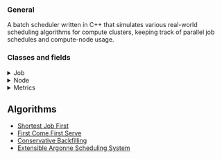 ### General
A batch scheduler written in C++ that simulates various real-world scheduling algorithms for compute clusters, keeping track of parallel job schedules and compute-node usage.

### Classes and fields 

<details> <summary> Job </summary> 
Includes appropriate parameters for a particular job:
  
| Field | Representation |
|:--- | :--- |
| jobNum | Unique identifier for a job |
| nodeID | Node at which the job is running (multiple jobs can have the same ID) |
| submitTime | Time the job was submitted by the user |
| startTime | Time the job actually starts running on CPU(s) |
| waitTime | Difference between start and submit times for a job |
| requestedRunTime | User requested (on job creation) job run time |
| trueRunTime | Duration that represents the actual run time for a job (generated statically when creating a job to simulate the amount of time actually needed) |
| stretch | The slowdown, given by the ratio in between a job’s wait time plus actual run time and just the latter |
| turnAroundTime | The difference in between the completion time of the job and the submit time |
| stopTime | Sum of the start true run times for a job |
| jobStatus | Current state of the job (default is wait mode) |
| requestedCPUs | Requested CPU cores |
| usedCPUs | Cores actually used by a job |
| requestedMemory | Memory requested by a job (in GiB) |
| usedMemory | Memory actually used by a job |

Fields are set with reference to the standard workload format: https://www.cs.huji.ac.il/labs/parallel/workload/swf.html 
  
</details>  
  
<details> <summary> Node </summary>   
The parameters here are primarily subjected towards the resources related to a node:
  
| Field | Representation |
|:--- | :--- |
| nodeID | Unique identifier for a node |
| coreCount | The total amount of cores available in the node |
| memoryAmount | The total memory available in the node (in GiB) |
| coresAllocated | Cores used by a job (constrained by above parameters) |
| memoryAllocated | Memory used by a job (constrained by above parameters) |

</details> 
  
<details> <summary> Metrics </summary>   
The variables here are tied to the measures that are ordinally collected to comprehensively portray information for all runs of the scheduler:
  
| Field | Representation |
|:--- | :--- |
| algorithm | The scheduling algorithm that was run (based on user specification) |
| totalWaitSum | Sum of the waiting times across all jobs |
| averageWait | The average waiting time for a job |
| longestWait | The longest waiting time reported by a job |
| averageturnAroundTime | The average slowdown for a job |
| totalturnAroundTime | The total slowdown across all jobs |
| maxTurnAroundTime | The maximum slowdown as experienced by a job |
| averageStretch | The average stretch for a job |
| totalStretch | The total stretch (sum) across all jobs |
| maxStretch | The maximum stretch observed by a job |
| totalCPUsUsed | The total number of CPU cores that have been actually used |
| totalCPUsRequired | CPU core count that has been requested in total |
| maxCPUsUsed | The maximum number of CPU cores that have been used simultaneously at a point of time |
| totalMemoryUsed | The total memory used across all jobs |
| maxMemoryUsed | The maximum amount of memory used at a particular instance of time |
| averageCPUsUsed | The average number of CPU cores used at one instance of time (calculated from the utilization at the time each new job starts) |

</details> 
  
## Algorithms
- [Shortest Job First](https://github.com/Anirban166/Zephyr/blob/main/Source/Algorithms/SJF.cpp)
- [First Come First Serve](https://github.com/Anirban166/Zephyr/blob/main/Source/Algorithms/FCFS.cpp)
- [Conservative Backfilling](https://github.com/Anirban166/Zephyr/blob/main/Source/Algorithms/CBF.cpp)
- [Extensible Argonne Scheduling System](https://github.com/Anirban166/Zephyr/blob/main/Source/Algorithms/EASY.cpp)